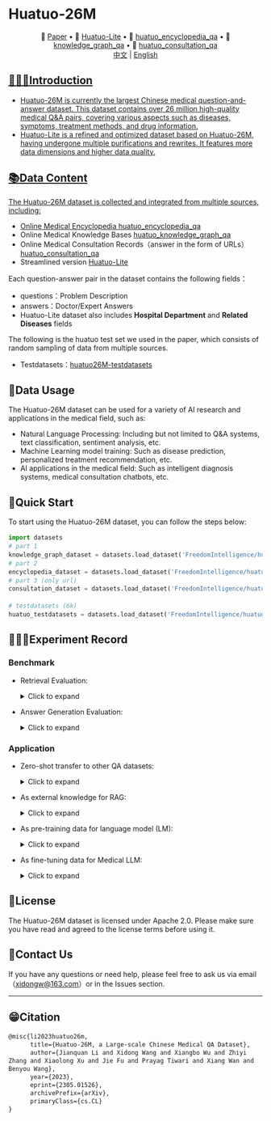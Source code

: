 # Huatuo-26M 

<p align="center">
   📃 <a href="https://arxiv.org/abs/2305.01526" target="_blank">Paper</a>  • 🤗 <a href="https://huggingface.co/datasets/FreedomIntelligence/Huatuo26M-Lite" target="_blank">Huatuo-Lite</a> • 🤗 <a href="https://huggingface.co/datasets/FreedomIntelligence/huatuo_encyclopedia_qa" target="_blank">huatuo_encyclopedia_qa</a>  • 🤗 <a href="https://huggingface.co/datasets/FreedomIntelligence/huatuo_knowledge_graph_qa" target="_blank">knowledge_graph_qa</a>  • 🤗 <a href="https://huggingface.co/datasets/FreedomIntelligence/huatuo_consultation_qa" target="_blank">huatuo_consultation_qa</a>  
   <br>  <a href="README_zh.md">   中文</a> | <a href="README.md"> English
</p>

## 👩🏻‍⚕Introduction

- Huatuo-26M is currently the largest Chinese medical question-and-answer dataset. This dataset contains over 26 million high-quality medical Q&A pairs, covering various aspects such as diseases, symptoms, treatment methods, and drug information.
- Huatuo-Lite is a refined and optimized dataset based on Huatuo-26M, having undergone multiple purifications and rewrites. It features more data dimensions and higher data quality.


## 📚Data Content

The Huatuo-26M dataset is collected and integrated from multiple sources, including:

- Online Medical Encyclopedia [huatuo_encyclopedia_qa](https://huggingface.co/datasets/FreedomIntelligence/huatuo_encyclopedia_qa)
- Online Medical Knowledge Bases [huatuo_knowledge_graph_qa](https://huggingface.co/datasets/FreedomIntelligence/huatuo_knowledge_graph_qa)
- Online Medical Consultation Records（answer in the form of URLs） [huatuo_consultation_qa](https://huggingface.co/datasets/FreedomIntelligence/huatuo_consultation_qa)
- Streamlined version [Huatuo-Lite](https://huggingface.co/datasets/FreedomIntelligence/Huatuo26M-Lite)


Each question-answer pair in the dataset contains the following fields：

- questions：Problem Description 
- answers：Doctor/Expert Answers
- Huatuo-Lite dataset also includes **Hospital Department** and **Related Diseases** fields


The following is the huatuo test set we used in the paper, which consists of random sampling of data from multiple sources.

- Testdatasets：[huatuo26M-testdatasets](https://huggingface.co/datasets/FreedomIntelligence/huatuo26M-testdatasets)



## 🤖Data Usage

The Huatuo-26M dataset can be used for a variety of AI research and applications in the medical field, such as:

- Natural Language Processing: Including but not limited to Q&A systems, text classification, sentiment analysis, etc.
- Machine Learning model training: Such as disease prediction, personalized treatment recommendation, etc.
- AI applications in the medical field: Such as intelligent diagnosis systems, medical consultation chatbots, etc.


## 🚀Quick Start

To start using the Huatuo-26M dataset, you can follow the steps below:

```python
import datasets
# part 1
knowledge_graph_dataset = datasets.load_dataset('FreedomIntelligence/huatuo_knowledge_graph_qa')
# part 2
encyclopedia_dataset = datasets.load_dataset('FreedomIntelligence/huatuo_encyclopedia_qa')
# part 3 (only url)
consultation_dataset = datasets.load_dataset('FreedomIntelligence/huatuo_consultation_qa')

# testdatasets (6k)
huatuo_testdatasets = datasets.load_dataset('FreedomIntelligence/huatuo26M-testdatasets')
```



## 👩🏻‍🔬Experiment Record

### Benchmark

- Retrieval Evaluation:

  <details><summary>Click to expand</summary>
  <img src="img/retrieve.png" alt="retrieve" style="zoom:100%;" />
  </details>

- Answer Generation Evaluation:

  <details><summary>Click to expand</summary>
  <img src="img/NLG.png" alt="retrieve" style="zoom:100%;" />
  </details>

### Application

- Zero-shot transfer to other QA datasets:

  <details><summary>Click to expand</summary>
  <img src="img/zero-shot.png" alt="retrieve" style="zoom:100%;" />
  </details>


- As external knowledge for RAG:

  <details><summary>Click to expand</summary>
  <img src="img/rag.png" alt="retrieve" style="zoom:100%;" />
  </details>


- As pre-training data for language model (LM):

  <details><summary>Click to expand</summary>
  <img src="img/cblue.png" alt="retrieve" style="zoom:100%;" />
  </details>


- As fine-tuning data for Medical LLM:

  <details><summary>Click to expand</summary>
  <img src="img/sft.png" alt "retrieve" style="zoom:100%;" />
  </details>



## 🚁License

The Huatuo-26M dataset is licensed under Apache 2.0. Please make sure you have read and agreed to the license terms before using it.


## 📱Contact Us

If you have any questions or need help, please feel free to ask us via email （[xidongw@163.com](mailto:xidongw@163.com)）or in the Issues section.

------



## 😁Citation

```
@misc{li2023huatuo26m,
      title={Huatuo-26M, a Large-scale Chinese Medical QA Dataset}, 
      author={Jianquan Li and Xidong Wang and Xiangbo Wu and Zhiyi Zhang and Xiaolong Xu and Jie Fu and Prayag Tiwari and Xiang Wan and Benyou Wang},
      year={2023},
      eprint={2305.01526},
      archivePrefix={arXiv},
      primaryClass={cs.CL}
}
```
